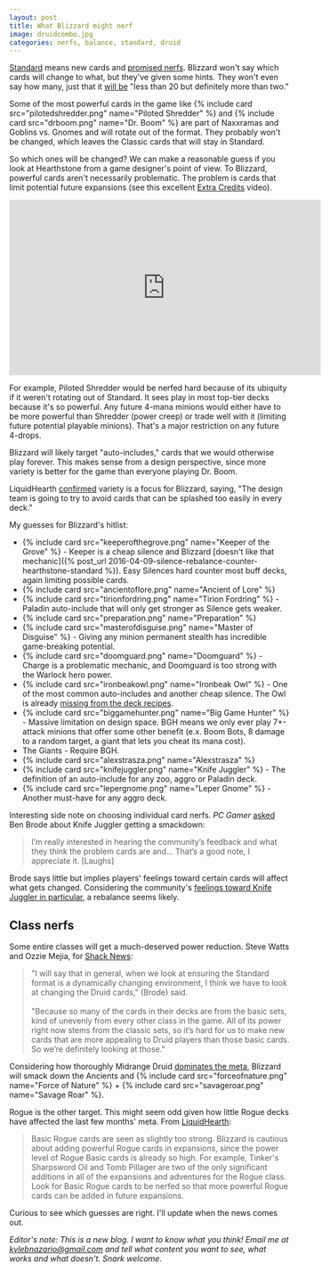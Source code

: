 ```yaml
---
layout: post
title: What Blizzard might nerf
image: druidcombo.jpg
categories: nerfs, balance, standard, druid
---
```


[Standard](http://hearthstone.gamepedia.com/Standard_format) means new cards and [promised nerfs](http://www.shacknews.com/article/93108/hearthstones-ben-brode-on-new-heroes-druid-nerfs-and-why-standard-is-solution-for-now). Blizzard won't say which cards will change to what, but they've given some hints. They won't even say how many, just that it [will be](http://www.pcgamer.com/ben-brode-on-why-standard-hearthstone-has-to-ditch-the-old-card-expansions/2/) "less than 20 but definitely more than two."

<!--break-->

Some of the most powerful cards in the game like {% include card src="pilotedshredder.png" name="Piloted Shredder" %} and {% include card src="drboom.png" name="Dr. Boom" %} are part of Naxxramas and Goblins vs. Gnomes and will rotate out of the format. They probably won't be changed, which leaves the Classic cards that will stay in Standard.

So which ones will be changed? We can make a reasonable guess if you look at Hearthstone from a game designer's point of view. To Blizzard, powerful cards aren't necessarily problematic. The problem is cards that limit potential future expansions (see this excellent [Extra Credits](https://www.youtube.com/watch?v=M3b3hDvRjJA) video). 

<iframe width="560" height="315" src="https://www.youtube.com/embed/M3b3hDvRjJA" frameborder="0" allowfullscreen></iframe>

For example, Piloted Shredder would be nerfed hard because of its ubiquity if it weren't rotating out of Standard. It sees play in most top-tier decks because it's so powerful. Any future 4-mana minions would either have to be more powerful than Shredder (power creep) or trade well with it (limiting future potential playable minions). That's a major restriction on any future 4-drops. 

Blizzard will likely target "auto-includes," cards that we would otherwise play forever. This makes sense from a design perspective, since more variety is better for the game than everyone playing Dr. Boom. 

LiquidHearth [confirmed](http://www.liquidhearth.com/forum/hearthstone/506312-monk-visits-blizzard-changes-coming-to-standard) variety is a focus for Blizzard, saying, "The design team is going to try to avoid cards that can be splashed too easily in every deck." 

My guesses for Blizzard's hitlist: 

* {% include card src="keeperofthegrove.png" name="Keeper of the Grove" %} \- Keeper is a cheap silence and Blizzard [doesn't like that mechanic]({% post_url 2016-04-09-silence-rebalance-counter-hearthstone-standard %}). Easy Silences hard counter most buff decks, again limiting possible cards. 
* {% include card src="ancientoflore.png" name="Ancient of Lore" %}
* {% include card src="tirionfordring.png" name="Tirion Fordring" %} \- Paladin auto-include that will only get stronger as Silence gets weaker. 
* {% include card src="preparation.png" name="Preparation" %}
* {% include card src="masterofdisguise.png" name="Master of Disguise" %} \- Giving any minion permanent stealth has incredible game-breaking potential.
* {% include card src="doomguard.png" name="Doomguard" %} \- Charge is a problematic mechanic, and Doomguard is too strong with the Warlock hero power.
* {% include card src="ironbeakowl.png" name="Ironbeak Owl" %} \- One of the most common auto-includes and another cheap silence. The Owl is already [missing from the deck recipes](http://www.hearthpwn.com/forums/hearthstone-general/general-discussion/121189-deck-recipes-hint-at-ironbeak-owl-nerf). 
* {% include card src="biggamehunter.png" name="Big Game Hunter" %} \- Massive limitation on design space. BGH means we only ever play 7+-attack minions that offer some other benefit (e.x. Boom Bots, 8 damage to a random target, a giant that lets you cheat its mana cost).
* The Giants - Require BGH.
* {% include card src="alexstrasza.png" name="Alexstrasza" %}
* {% include card src="knifejuggler.png" name="Knife Juggler" %} \- The definition of an auto-include for any zoo, aggro or Paladin deck.
* {% include card src="lepergnome.png" name="Leper Gnome" %} \- Another must-have for any aggro deck. 

Interesting side note on choosing individual card nerfs. *PC Gamer* [asked](http://www.pcgamer.com/ben-brode-on-why-standard-hearthstone-has-to-ditch-the-old-card-expansions/2/) Ben Brode about Knife Juggler getting a smackdown:

> I’m really interested in hearing the community’s feedback and what they think the problem cards are and... That’s a good note, I appreciate it. [Laughs]

Brode says little but implies players' feelings toward certain cards will affect what gets changed. Considering the community's [feelings toward Knife Juggler in particular](https://www.reddit.com/r/hearthstone/search?q=knife+juggler+nerf&restrict_sr=on&sort=relevance&t=all), a rebalance seems likely. 

## Class nerfs

Some entire classes will get a much-deserved power reduction. Steve Watts and Ozzie Mejia, for [Shack News](http://www.shacknews.com/article/93108/hearthstones-ben-brode-on-new-heroes-druid-nerfs-and-why-standard-is-solution-for-now): 

> "I will say that in general, when we look at ensuring the Standard format is a dynamically changing environment, I think we have to look at changing the Druid cards," (Brode) said.<br><br>"Because so many of the cards in their decks are from the basic sets, kind of unevenly from every other class in the game. All of its power right now stems from the classic sets, so it’s hard for us to make new cards that are more appealing to Druid players than those basic cards. So we’re definitely looking at those."

Considering how thoroughly Midrange Druid [dominates the meta](https://tempostorm.com/hearthstone/meta-snapshot/its-a-long-road-to-the-top), Blizzard will smack down the Ancients and {% include card src="forceofnature.png" name="Force of Nature" %} + {% include card src="savageroar.png" name="Savage Roar" %}.

Rogue is the other target. This might seem odd given how little Rogue decks have affected the last few months' meta. From [LiquidHearth](http://www.liquidhearth.com/forum/hearthstone/506312-monk-visits-blizzard-changes-coming-to-standard): 

> Basic Rogue cards are seen as slightly too strong. Blizzard is cautious about adding powerful Rogue cards in expansions, since the power level of Rogue Basic cards is already so high. For example, Tinker's Sharpsword Oil and Tomb Pillager are two of the only significant additions in all of the expansions and adventures for the Rogue class. Look for Basic Rogue cards to be nerfed so that more powerful Rogue cards can be added in future expansions.

Curious to see which guesses are right. I'll update when the news comes out. 

*Editor's note: This is a new blog. I want to know what you think! Email me at kylebnazario@gmail.com and tell what content you want to see, what works and what doesn't. Snark welcome.*